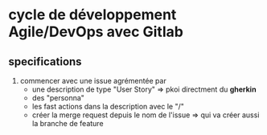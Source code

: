 # cycle de développement Agile/DevOps avec Gitlab

## specifications
1. commencer avec une issue agrémentée par 
   + une description de type "User Story" => pkoi directment du **gherkin**
   + des "personna"
   + les fast actions dans la description avec le "/"
   + créer la merge request depuis le nom de l'issue
   => qui va créer aussi la branche de feature
   